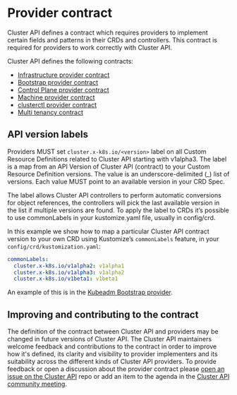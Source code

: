 # Provider contract

Cluster API defines a contract which requires providers to implement certain fields and patterns in their CRDs and controllers. This contract is required for providers to work correctly with Cluster API.

Cluster API defines the following contracts:

- [Infrastructure provider contract](./cluster-infrastructure.md)
- [Bootstrap provider contract](./bootstrap.md)
- [Control Plane provider contract](./control-plane.md)
- [Machine provider contract](./machine-infrastructure.md)
- [clusterctl provider contract](../../clusterctl/provider-contract.md#clusterctl-provider-contract)
- [Multi tenancy contract](../../developer/architecture/controllers/multi-tenancy.md#contract)

## API version labels
Providers MUST set `cluster.x-k8s.io/<version>` label on all Custom Resource Definitions related to Cluster API starting with v1alpha3.
The label is a map from an API Version of Cluster API (contract) to your Custom Resource Definition versions.
The value is an underscore-delimited (_) list of versions.
Each value MUST point to an available version in your CRD Spec.

The label allows Cluster API controllers to perform automatic conversions for object references, the controllers will pick the last available version in the list if multiple versions are found.
To apply the label to CRDs it’s possible to use commonLabels in your kustomize.yaml file, usually in config/crd.

In this example we show how to map a particular Cluster API contract version to your own CRD using Kustomize’s `commonLabels` feature, in your `config/crd/kustomization.yaml`:

```yaml
commonLabels:
  cluster.x-k8s.io/v1alpha2: v1alpha1
  cluster.x-k8s.io/v1alpha3: v1alpha2
  cluster.x-k8s.io/v1beta1: v1beta1
```

An example of this is in the [Kubeadm Bootstrap provider](https://github.com/kubernetes-sigs/cluster-api/blob/release-1.1/controlplane/kubeadm/config/crd/kustomization.yaml).

## Improving and contributing to the contract

The definition of the contract between Cluster API and providers may be changed in future versions of Cluster API. The Cluster API maintainers welcome feedback and contributions to the contract in order to improve how it's defined, its clarity and visibility to provider implementers and its suitability across the different kinds of Cluster API providers. To provide feedback or open a discussion about the provider contract please [open an issue on the Cluster API](https://github.com/kubernetes-sigs/cluster-api/issues/new?assignees=&labels=&template=feature_request.md) repo or add an item to the agenda in the [Cluster API community meeting](https://git.k8s.io/community/sig-cluster-lifecycle/README.md#cluster-api).
